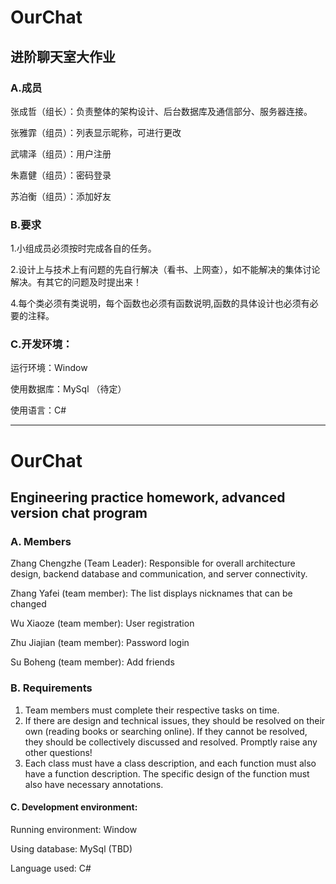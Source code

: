 
# OurChat
## 进阶聊天室大作业

### A.成员
   张成哲（组长）：负责整体的架构设计、后台数据库及通信部分、服务器连接。

   张雅霏（组员）：列表显示昵称，可进行更改

   武啸泽（组员）：用户注册

   朱嘉健（组员）：密码登录

   苏泊衡（组员）：添加好友

### B.要求

   1.小组成员必须按时完成各自的任务。

   2.设计上与技术上有问题的先自行解决（看书、上网查），如不能解决的集体讨论解决。有其它的问题及时提出来！

   4.每个类必须有类说明，每个函数也必须有函数说明,函数的具体设计也必须有必要的注释。

### C.开发环境：

   运行环境：Window

   使用数据库：MySql （待定）

   使用语言：C#

---------------------------------------------

# OurChat
## Engineering practice homework, advanced version chat program


### A. Members

Zhang Chengzhe (Team Leader): Responsible for overall architecture design, backend database and communication, and server connectivity.



Zhang Yafei (team member): The list displays nicknames that can be changed



Wu Xiaoze (team member): User registration



Zhu Jiajian (team member): Password login



Su Boheng (team member): Add friends


### B. Requirements

1. Team members must complete their respective tasks on time.
2. If there are design and technical issues, they should be resolved on their own (reading books or searching online). If they cannot be resolved, they should be collectively discussed and resolved. Promptly raise any other questions!
4. Each class must have a class description, and each function must also have a function description. The specific design of the function must also have necessary annotations.

#### C. Development environment:



Running environment: Window



Using database: MySql (TBD)



Language used: C#
